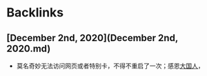 
# Backlinks
## [December 2nd, 2020](December 2nd, 2020.md)
- 莫名奇妙无法访问网页或者特别卡，不得不重启了一次；感恩[大国人](大国人.md)，

